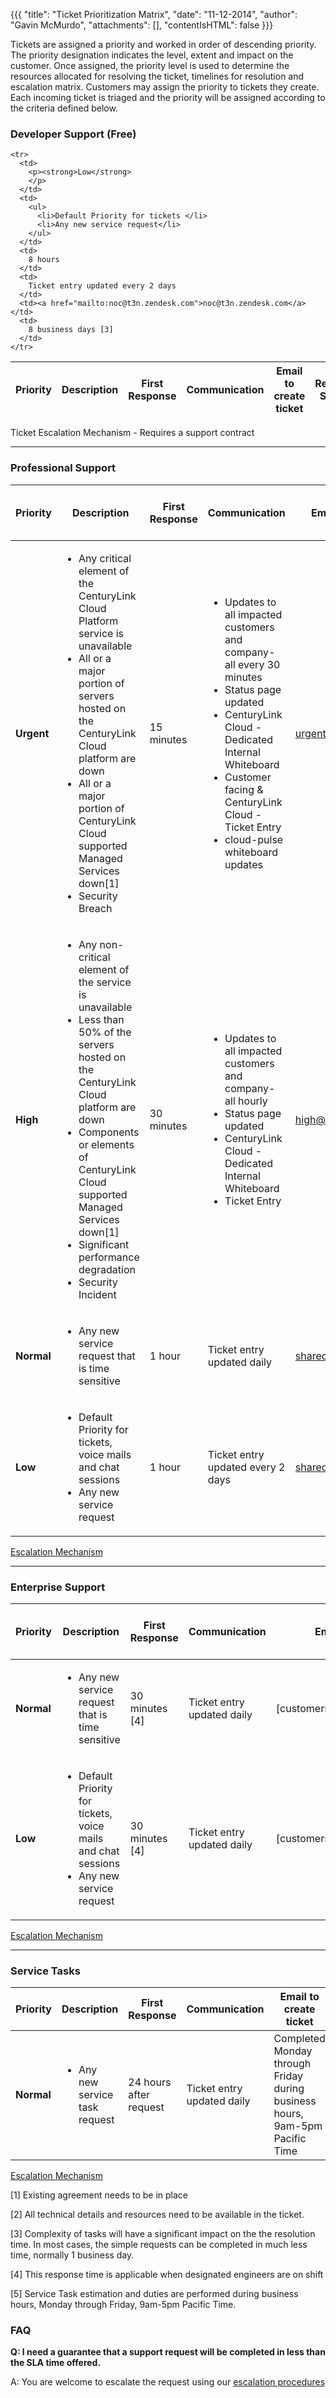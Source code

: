 {{{
  "title": "Ticket Prioritization Matrix",
  "date": "11-12-2014",
  "author": "Gavin McMurdo",
  "attachments": [],
  "contentIsHTML": false
}}}

Tickets are assigned a priority and worked in order of descending priority. The priority designation indicates the level, extent and impact on the customer. Once assigned, the priority level is used to determine the resources allocated for resolving the ticket, timelines for resolution and escalation matrix. Customers may assign the priority to tickets they create.  Each incoming ticket is triaged and the priority will be assigned according to the criteria defined below.</p>

### Developer Support (Free)

<table class="table table--large permission-matrix">
<thead><tr class="section-header">
            <th>Priority</th>
            <th>Description</th>
            <th>First Response</th>
            <th>Communication</th>
            <th>Email to create ticket</th>
            <th>Target Restoration SLA Time [2]</th>
        </tr>
    </thead>
  <tbody>

    <tr>
      <td>
        <p><strong>Low</strong>
        </p>
      </td>
      <td>
        <ul>
          <li>Default Priority for tickets </li>
          <li>Any new service request</li>
        </ul>
      </td>
      <td>
        8 hours
      </td>
      <td>
        Ticket entry updated every 2 days
      </td>
      <td><a href="mailto:noc@t3n.zendesk.com">noc@t3n.zendesk.com</a></td>
      <td>
        8 business days [3]
      </td>
    </tr>
  </tbody>
</table>


Ticket Escalation Mechanism - Requires a support contract

------------

### Professional Support

<table class="table table--large permission-matrix">
<thead><tr class="section-header">
          <th>Priority</th>
          <th>Description</th>
          <th>First Response</th>
          <th>Communication</th>
          <th>Email to create ticket</th>
          <th>Target Restoration SLA Time [2]</th>
      </tr>
  </thead>
    <tbody>
      <tr>
        <td>
          <strong>Urgent</strong>
        </td>
        <td>
          <ul>
            <li>Any critical element of the CenturyLink Cloud Platform service is unavailable</li>
            <li>All or a major portion of servers hosted on the CenturyLink Cloud platform are down</li>
            <li>All or a major portion of CenturyLink Cloud supported Managed Services down[1]</li>
            <li>Security Breach</li>
          </ul>
        </td>
        <td>
          15 minutes
        </td>
        <td>
          <ul>
            <li>Updates to all impacted customers and company-all every 30 minutes</li>
            <li>Status page updated</li>
            <li>CenturyLink Cloud - Dedicated Internal Whiteboard</li>
            <li>Customer facing &amp; CenturyLink Cloud - Ticket Entry</li>
            <li>cloud-pulse whiteboard updates</li>
          </ul>
        </td>
        <td>
          <a href="mailto:urgent@t3n.zendesk.com">urgent@t3n.zendesk.com</a>
        </td>
        <td>
          4 hours
        </td>
      </tr>
      <tr>
        <td>
          <p><strong>High</strong>
          </p>
        </td>
        <td>
          <ul>
            <li>Any non-critical element of the service is unavailable</li>
            <li>Less than 50% of the servers hosted on the CenturyLink Cloud platform are down</li>
            <li>Components or elements of CenturyLink Cloud supported Managed Services down[1]</li>
            <li>Significant performance degradation</li>
            <li>Security Incident</li>
          </ul>
        </td>
        <td>
          30 minutes
        </td>
        <td>
          <ul>
            <li>Updates to all impacted customers and company-all hourly</li>
            <li>Status page updated</li>
            <li>CenturyLink Cloud - Dedicated Internal Whiteboard</li>
            <li>Ticket Entry</li>
          </ul>
        </td>
        <td>
          <a href="mailto:high@t3n.zendesk.com">high@t3n.zendesk.com</a>
        </td>
        <td>
          8 hours
        </td>
      </tr>
      <tr>
        <td>
          <strong>Normal</strong>
        </td>
        <td>
          <ul>
          <li>Any new service request that is time sensitive</li>
          </yl>
        </td>
        <td>
          1 hour
        </td>
        <td>
          Ticket entry updated daily
        </td>
        <td>
            <a href="mailto:shared_n@t3n.zendesk.com">shared_n@t3n.zendesk.com</a>
        </td>
        <td>
          5 business days [3]
        </td>
      </tr>
      <tr>
        <td>
          <strong>Low</strong>
        </td>
        <td>
          <ul>
            <li>Default Priority for tickets, voice mails and chat sessions </li>
            <li>Any new service request</li>
          </ul>
        </td>
        <td>
          1 hour
        </td>
        <td>
          Ticket entry updated every 2 days
        </td>
        <td>
        <a href="mailto:shared_l@t3n.zendesk.com">shared_l@t3n.zendesk.com</a>
        </td>
        <td>
          8 business days [3]
        </td>
      </tr>
    </tbody>
  </table>

[Escalation Mechanism](../Support/how-do-i-escalate-a-ticket.md)

---------------

### Enterprise Support

<table class="table table--large permission-matrix">
<thead><tr class="section-header">
        <th>Priority</th>
        <th>Description</th>
        <th>First Response</th>
        <th>Communication</th>
        <th>Email to create ticket</th>
        <th>Target Restoration SLA Time [2]</th>
    </tr>
</thead>
<tbody>

<tr>
<td>
  <p><strong>Normal</strong>
  </p>
</td>
<td>
  <ul>
    <li>Any new service request that is time sensitive </li>
  </ul>
</td>
<td>
  30 minutes [4]
</td>
<td>
  Ticket entry updated daily
</td>
<td>
  [customerspecific]@t3n.zendesk.com
</td>
<td>
  1 business day [3]
</td>
</tr>
<tr>
<td>
  <p><strong>Low</strong>
  </p>
</td>
<td>
  <ul>
    <li>Default Priority for tickets, voice mails and chat sessions </li>
    <li>Any new service request</li>
  </ul>
</td>
<td>
  30 minutes [4]
</td>
<td>
  Ticket entry updated daily
</td>
<td>
  [customerspecific]@t3n.zendesk.com
</td>
<td>
  1 business day [3]
</td>
</tr>
</tbody>
</table>

[Escalation Mechanism](../Support/how-do-i-escalate-a-ticket.md)

-----------------------

### Service Tasks

<table class="table table--large permission-matrix">
<thead><tr class="section-header">
        <th>Priority</th>
        <th>Description</th>
        <th>First Response</th>
        <th>Communication</th>
        <th>Email to create ticket</th>
        <th>Target Restoration SLA Time [2]</th>
    </tr>
</thead>
<tbody>

  <tr>
    <td>
      <p><strong>Normal</strong>
      </p>
    </td>
    <td>
      <ul>
        <li>Any new service task request</li>
      </ul>
    </td>
    <td>
      24 hours after request
    </td>
    <td>
      Ticket entry updated daily
    </td>
    <td>
      Completed Monday through Friday during business hours, 9am-5pm Pacific Time
    </td>
    <td>
        <a href="mailto:servicetasks@t3n.zendesk.com">servicetasks@t3n.zendesk.com</a>
    </td>
  </tr>
</tbody>
</table>

[Escalation Mechanism](../Support/how-do-i-escalate-a-ticket.md)

[1] Existing agreement needs to be in place

[2] All technical details and resources need to be available in the ticket.

[3] Complexity of tasks will have a significant impact on the the resolution time. In most cases, the simple requests can be completed in much less time, normally 1 business day.

[4] This response time is applicable when designated engineers are on shift

[5] Service Task estimation and duties are performed during business hours, Monday through Friday, 9am-5pm Pacific Time.


### FAQ

**Q: I need a guarantee that a support request will be completed in less than the SLA time offered.**

A: You are welcome to escalate the request using our [escalation procedures](../Support/how-do-i-escalate-a-ticket.md)
